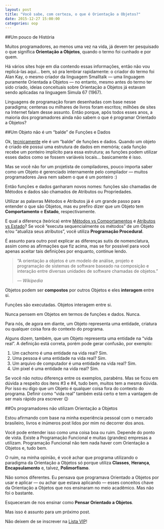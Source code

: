```yaml
---
layout: post
title: "Você sabe, com certeza, o que é Orientação a Objetos?"
date: 2015-12-27 15:00:00
categories: oop
---
```

##Um pouco de História

Muitos programadores, ao menos uma vez na vida, já devem ter pesquisado 
o que significa __Orientação a Objetos__, quando o termo foi cunhado e por quem.

<!--more-->

Há vários sites hoje em dia contendo essas informações, então não vou 
replicá-las aqui… bem, só pra lembrar rapidamente: o criador do termo foi Alan Kay, 
o mesmo criador da linguagem Smalltalk — uma linguagem puramente 
Orientada a Objetos — no entanto, mesmo antes do termo ter sido criado, 
ideias conceituais sobre Orientação a Objetos já estavam sendo aplicadas 
na linguagem Simula 67 (1967).

Linguagens de programação foram desenhadas com base nesse paradigma; centenas ou milhares de livros foram escritos; milhões de sites na Internet falam desse assunto. Então porque, após todos esses anos, a maioria dos programadores ainda não sabem o que é programar Orientado a Objetos?

##Um Objeto não é um “balde” de Funções e Dados

Ok, <ins>tecnicamente</ins> ele é um “balde” de funções e dados.
Quando um objeto é criado ele possui uma estrutura de dados em memória; cada função recebe um ponteiro implícito para essa estrutura; as funções podem utilizar esses dados como se fossem variáveis locais… basicamente é isso.

Mas se você não for um projetista de compiladores, pouco importa saber como um Objeto é gerenciado internamente pelo compilador — muitos programadores Java nem sabem o que é um ponteiro :)

Então funções e dados ganharam novos nomes: funções são chamadas de Métodos e dados são chamados de Atributos ou Propriedades.

Utilizar as palavras Métodos e Atributos já é um grande passo para entender o que são Objetos, mas eu prefiro dizer que um Objeto tem __Comportamento__ e __Estado__, respectivamente.

E qual a diferença (teórica) entre <ins>Métodos vs Comportamentos</ins> e <ins>Atributos vs Estado</ins>?
Se você “executa sequencialmente os métodos” de um Objeto e/ou “atualiza seus atributos”, você utiliza __Programação Procedural__.

É assunto para outro post explicar as diferenças sutis de nomenclatura, assim como as afirmações que fiz acima, mas se for possível para você apenas aceitar tais definições por enquanto, continue lendo.
<blockquote>
  <p>
    “A orientação a objetos é um modelo de análise,
    projeto e programação de sistemas de software baseado
    na composição e interação entre diversas unidades de
    software chamadas de objetos.” 
  </p>
  <footer><cite title="Wikipedia">— Wikipedia</cite></footer>
</blockquote>

Objetos podem ser __compostos__ por outros Objetos e eles __interagem__ entre si.

Funções são executadas. Objetos interagem entre si.

Nunca pensem em Objetos em termos de funções e dados. Nunca.

Para nós, de agora em diante, um Objeto representa uma entidade, criatura ou qualquer coisa fora do contexto do programa.

Alguns dizem, também, que um Objeto representa uma entidade na “vida real”. A definição está correta, porém pode gerar confusão, por exemplo:

  1. Um cachorro é uma entidade na vida real? Sim.
  2. Uma pessoa é uma entidade na vida real? Sim.
  3. Um arquivo de computador é uma entidade na vida real? Sim.
  4. Um pixel é uma entidade na vida real? Sim.

Se você não notou diferença entre os exemplos, parabéns. Mas se ficou em dúvida a respeito dos itens #3 e #4, tudo bem, muitos tem a mesma dúvida. Por isso eu digo que um Objeto é qualquer coisa fora do contexto do programa. Definir como “vida real” também está certo e tem a vantagem de ser mais rápido pra escrever 😉

##Os programadores não utilizam Orientação a Objetos

Estou afirmando com base na minha experiência pessoal com o mercado brasileiro, livros e inúmeros post lidos por mim no decorrer dos anos.

Você pode entender isso como uma coisa boa ou ruim. Depende do ponto de vista. Existe a Programação Funcional e muitas (grandes) empresas a utilizam. Programação Funcional não tem nada haver com Orientação a Objetos e, tudo bem.

O ruim, na minha opinião, é você achar que programa utilizando o paradigma da Orientação a Objetos só porque utiliza __Classes__, __Herança__, __Encapsulamento__ e, talvez, __Polimorfismo__.

Não somos diferentes. Eu pensava que programava Orientado a Objetos por usar e aplicar — ou achar que estava aplicando — esses conceitos chave da Orientação a Objetos que nos ensinaram no meio acadêmico. Mas não foi o bastante.

Esqueceram de nos ensinar como __Pensar Orientado a Objetos__.

Mas isso é assunto para um próximo post.

Não deixem de se inscrever na [Lista VIP](/lista-vip/)!
